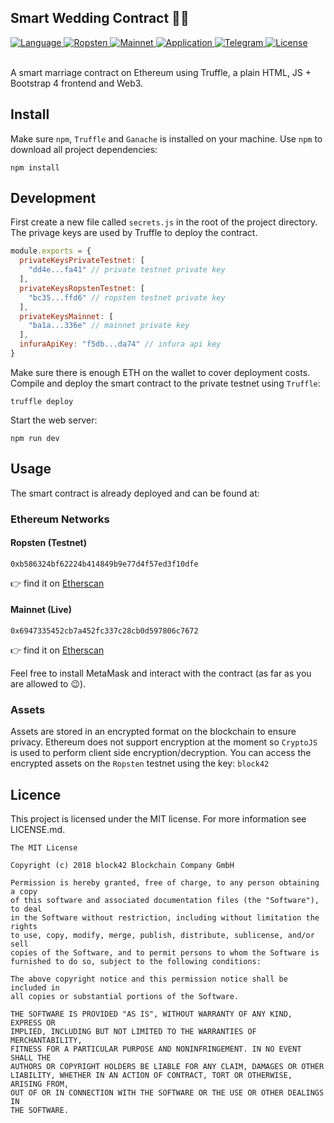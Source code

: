 ## Smart Wedding Contract 🤵👰

<div>
  <a href="#">
    <img src="https://img.shields.io/badge/language-solidity-brightgreen.svg" alt="Language" />
  </a>
  <a href="https://ropsten.etherscan.io/address/0xb586324bf62224b414849b9e77d4f57ed3f10dfe#code">
    <img src="https://img.shields.io/badge/contract-ropsten-orange.svg" alt="Ropsten" />
  </a>
  <a href="https://etherscan.io/address/0x6947335452cb7a452fc337c28cb0d597806c7672#code">
    <img src="https://img.shields.io/badge/contract-mainnet-brightgreen.svg" alt="Mainnet" />
  </a>
  <a href="https://block42.uber.space/smart-wedding-contract/">
    <img src="https://img.shields.io/badge/application-live-e91e63.svg" alt="Application" />
  </a>
  <a href="https://t.me/block42_crypto">
    <img src="https://img.shields.io/badge/chat-telegram-0088cc.svg" alt="Telegram" />
  </a>
  <a href="#">
    <img src="https://img.shields.io/badge/license-MIT-green.svg" alt="License" />
  </a>
</div>

<br />

A smart marriage contract on Ethereum using Truffle, a plain HTML, JS + Bootstrap 4 frontend and Web3.

## Install

Make sure `npm`, `Truffle` and `Ganache` is installed on your machine. Use `npm` to download all project dependencies:

```
npm install
```

## Development

First create a new file called `secrets.js` in the root of the project directory. The privage keys are used by Truffle to deploy the contract.

```js
module.exports = {
  privateKeysPrivateTestnet: [
    "dd4e...fa41" // private testnet private key
  ],
  privateKeysRopstenTestnet: [
    "bc35...ffd6" // ropsten testnet private key
  ],
  privateKeysMainnet: [
    "ba1a...336e" // mainnet private key
  ],
  infuraApiKey: "f5db...da74" // infura api key
}
```

Make sure there is enough ETH on the wallet to cover deployment costs. Compile and deploy the smart contract to the private testnet using `Truffle`:

```
truffle deploy
```

Start the web server:

```
npm run dev
```

## Usage

The smart contract is already deployed and can be found at:

### Ethereum Networks

#### Ropsten (Testnet)

```solidity
0xb586324bf62224b414849b9e77d4f57ed3f10dfe
```

👉 find it on [Etherscan](https://ropsten.etherscan.io/address/0xb586324bf62224b414849b9e77d4f57ed3f10dfe#code)

#### Mainnet (Live)

```solidity
0x6947335452cb7a452fc337c28cb0d597806c7672
```

👉 find it on [Etherscan](https://etherscan.io/address/0x6947335452cb7a452fc337c28cb0d597806c7672#code)

Feel free to install MetaMask and interact with the contract (as far as you are allowed to 😉).

### Assets

Assets are stored in an encrypted format on the blockchain to ensure privacy. Ethereum does not support encryption at the moment so `CryptoJS` is used to perform client side encryption/decryption. You can access the encrypted assets on the `Ropsten` testnet using the key: `block42`

## Licence

This project is licensed under the MIT license. For more information see LICENSE.md.

```
The MIT License

Copyright (c) 2018 block42 Blockchain Company GmbH

Permission is hereby granted, free of charge, to any person obtaining a copy
of this software and associated documentation files (the "Software"), to deal
in the Software without restriction, including without limitation the rights
to use, copy, modify, merge, publish, distribute, sublicense, and/or sell
copies of the Software, and to permit persons to whom the Software is
furnished to do so, subject to the following conditions:

The above copyright notice and this permission notice shall be included in
all copies or substantial portions of the Software.

THE SOFTWARE IS PROVIDED "AS IS", WITHOUT WARRANTY OF ANY KIND, EXPRESS OR
IMPLIED, INCLUDING BUT NOT LIMITED TO THE WARRANTIES OF MERCHANTABILITY,
FITNESS FOR A PARTICULAR PURPOSE AND NONINFRINGEMENT. IN NO EVENT SHALL THE
AUTHORS OR COPYRIGHT HOLDERS BE LIABLE FOR ANY CLAIM, DAMAGES OR OTHER
LIABILITY, WHETHER IN AN ACTION OF CONTRACT, TORT OR OTHERWISE, ARISING FROM,
OUT OF OR IN CONNECTION WITH THE SOFTWARE OR THE USE OR OTHER DEALINGS IN
THE SOFTWARE.
```

